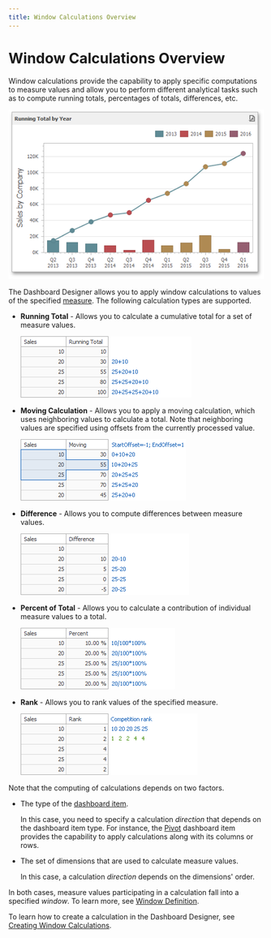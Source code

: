 ```yaml
---
title: Window Calculations Overview
---
```

# Window Calculations Overview
Window calculations provide the capability to apply specific computations to measure values and allow you to perform different analytical tasks such as to compute running totals, percentages of totals, differences, etc.

![CalculationsOverview_Demo](../../../../images/Img123477.png)

The Dashboard Designer allows you to apply window calculations to values of the specified [measure](../../../../../dashboard-for-desktop/articles/dashboard-designer/binding-dashboard-items-to-data/binding-dashboard-items-to-data.md). The following calculation types are supported.
* **Running Total** - Allows you to calculate a cumulative total for a set of measure values.
	
	![RunningTotalOverview](../../../../images/Img123490.png)
* **Moving Calculation** - Allows you to apply a moving calculation, which uses neighboring values to calculate a total. Note that neighboring values are specified using offsets from the currently processed value.
	
	![MovingCalculationOverview](../../../../images/Img123491.png)
* **Difference** - Allows you to compute differences between measure values.
	
	![DifferenceCalculationOverview](../../../../images/Img123492.png)
* **Percent of Total** - Allows you to calculate a contribution of individual measure values to a total.
	
	![PercentOfTotalOverview](../../../../images/Img123493.png)
* **Rank** - Allows you to rank values of the specified measure.
	
	![RankOverview](../../../../images/Img123494.png)

Note that the computing of calculations depends on two factors.
* The type of the [dashboard item](../../../../../dashboard-for-desktop/articles/dashboard-designer/adding-dashboard-items.md).
	
	 In this case, you need to specify a calculation _direction_ that depends on the dashboard item type. For instance, the [Pivot](../../../../../dashboard-for-desktop/articles/dashboard-designer/designing-dashboard-items/pivot.md) dashboard item provides the capability to apply calculations along with its columns or rows.
* The set of dimensions that are used to calculate measure values.
	
	In this case, a calculation _direction_ depends on the dimensions' order.

In both cases, measure values participating in a calculation fall into a specified _window_. To learn more, see [Window Definition](../../../../../dashboard-for-desktop/articles/dashboard-designer/data-analysis/window-calculations/window-definition.md).

To learn how to create a calculation in the Dashboard Designer, see [Creating Window Calculations](../../../../../dashboard-for-desktop/articles/dashboard-designer/data-analysis/window-calculations/creating-window-calculations.md).